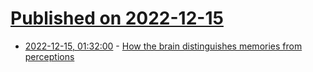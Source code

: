 # [Published on 2022-12-15](index.md)

* [2022-12-15, 01:32:00](https://news.ycombinator.com/item?id=33993796) - [How the brain distinguishes memories from perceptions](https://www.quantamagazine.org/how-the-brain-distinguishes-memories-from-perceptions-20221214/)
